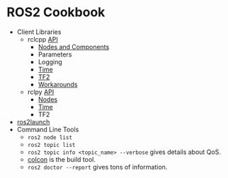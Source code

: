 # ROS2 Cookbook

 * Client Libraries
   * rclcpp [API](http://docs.ros2.org/latest/api/rclcpp/)
     * [Nodes and Components](rclcpp/nodes.md)
     * Parameters
     * Logging
     * [Time](rclcpp/time.md)
     * [TF2](rclcpp/tf2.md)
     * [Workarounds](rclcpp/workarounds.md)
   * rclpy [API](http://docs.ros2.org/latest/api/rclpy/)
     * [Nodes](rclpy/nodes.md)
     * [Time](rclpy/time.md)
     * TF2
 * [ros2launch](launch.md)
 * Command Line Tools
   * ```ros2 node list```
   * ```ros2 topic list```
   * ```ros2 topic info <topic_name> --verbose``` gives details about QoS.
   * [colcon](cmdline/colcon.md) is the build tool.
   * ```ros2 doctor --report``` gives tons of information.
